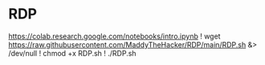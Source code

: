 # RDP
https://colab.research.google.com/notebooks/intro.ipynb
! wget https://raw.githubusercontent.com/MaddyTheHacker/RDP/main/RDP.sh &> /dev/null
! chmod +x RDP.sh
! ./RDP.sh
